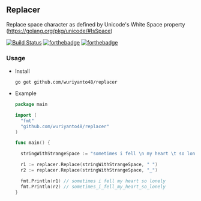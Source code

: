 ## Replacer

Replace space character as defined by Unicode's White Space property (https://golang.org/pkg/unicode/#IsSpace)

[![Build Status](https://travis-ci.org/wuriyanto48/replacer.svg?branch=master)](https://travis-ci.org/wuriyanto48/replacer) [![forthebadge](https://forthebadge.com/images/badges/built-with-love.svg)](https://forthebadge.com) [![forthebadge](https://forthebadge.com/images/badges/made-with-go.svg)](https://forthebadge.com)

### Usage

  - Install
    ```shell
    go get github.com/wuriyanto48/replacer
    ```
  - Example
    ```go
    package main

    import (
      "fmt"
      "github.com/wuriyanto48/replacer"
    )

    func main() {

      stringWithStrangeSpace := "sometimes i fell \n my heart \t so lonely"

      r1 := replacer.Replace(stringWithStrangeSpace, " ")
      r2 := replacer.Replace(stringWithStrangeSpace, "_")

      fmt.Println(r1) // sometimes i fell my heart so lonely
      fmt.Println(r2) // sometimes_i_fell_my_heart_so_lonely
    }
    ```
